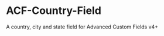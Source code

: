ACF-Country-Field
=================

A country, city and state field for Advanced Custom Fields v4+
